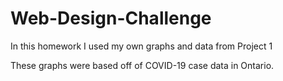# Web-Design-Challenge
In this homework I used my own graphs and data from Project 1

These graphs were based off of COVID-19 case data in Ontario.
